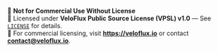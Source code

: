 🚫 **Not for Commercial Use Without License**  
📜 Licensed under **VeloFlux Public Source License (VPSL) v1.0** — See [`LICENSE`](./LICENSE) for details.  
💼 For commercial licensing, visit **https://veloflux.io** or contact **contact@veloflux.io**.
